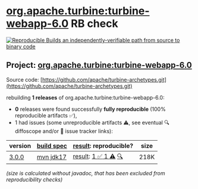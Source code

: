 [org.apache.turbine:turbine-webapp-6.0](https://central.sonatype.com/artifact/org.apache.turbine/turbine-webapp-6.0/versions) RB check
=======

[![Reproducible Builds](https://reproducible-builds.org/images/logos/rb.svg) an independently-verifiable path from source to binary code](https://reproducible-builds.org/)

## Project: [org.apache.turbine:turbine-webapp-6.0](https://central.sonatype.com/artifact/org.apache.turbine/turbine-webapp-6.0/versions)

Source code: [https://github.com/apache/turbine-archetypes.git](https://github.com/apache/turbine-archetypes.git)

rebuilding **1 releases** of org.apache.turbine:turbine-webapp-6.0:
- **0** releases were found successfully **fully reproducible** (100% reproducible artifacts :white_check_mark:),
- 1 had issues (some unreproducible artifacts :warning:, see eventual :mag: diffoscope and/or :memo: issue tracker links):

| version | [build spec](/BUILDSPEC.md) | [result](https://reproducible-builds.org/docs/jvm/): reproducible? | size |
| -- | --------- | ------ | -- |
| [3.0.0](https://central.sonatype.com/artifact/org.apache.turbine/turbine-webapp-6.0/3.0.0/pom) | [mvn jdk17](turbine-webapp-6.0-3.0.0.buildspec) | [result](turbine-webapp-6.0-3.0.0.buildinfo): [1 :white_check_mark:  1 :warning:](turbine-webapp-6.0-3.0.0.buildcompare) [:mag:](turbine-webapp-6.0-3.0.0.diffoscope) | 218K |

<i>(size is calculated without javadoc, that has been excluded from reproducibility checks)</i>
